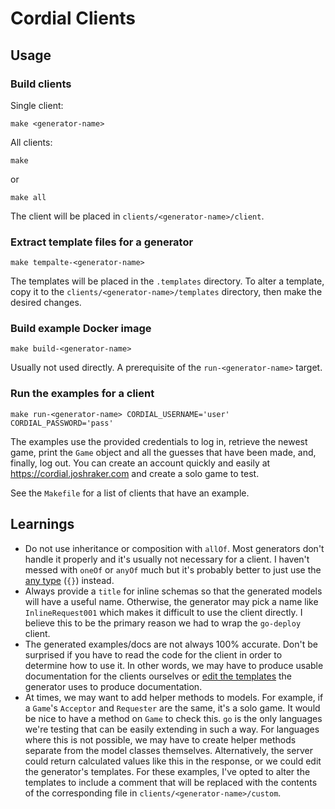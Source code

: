 # Cordial Clients

## Usage

### Build clients

Single client:

```shell
make <generator-name>
```

All clients:

```shell
make
```

or

```shell
make all
```

The client will be placed in `clients/<generator-name>/client`.

### Extract template files for a generator

```shell
make tempalte-<generator-name>
```

The templates will be placed in the `.templates` directory. To alter a template,
copy it to the `clients/<generator-name>/templates` directory, then make the 
desired changes.

### Build example Docker image

```shell
make build-<generator-name>
```

Usually not used directly. A prerequisite of the `run-<generator-name>` target.

### Run the examples for a client

```shell
make run-<generator-name> CORDIAL_USERNAME='user' CORDIAL_PASSWORD='pass'
```

The examples use the provided credentials to log in, retrieve the newest game,
print the `Game` object and all the guesses that have been made, and, finally, 
log out. You can create an account quickly and easily at
https://cordial.joshraker.com and create a solo game to test.

See the `Makefile` for a list of clients that have an example.

## Learnings

- Do not use inheritance or composition with `allOf`. Most generators don't
  handle it properly and it's usually not necessary for a client. I haven't
  messed with `oneOf` or `anyOf` much but it's probably better to just use the
  [any type](https://swagger.io/docs/specification/data-models/data-types/#any)
  (`{}`) instead.
- Always provide a `title` for inline schemas so that the generated models will
  have a useful name. Otherwise, the generator may pick a name like
  `InlineRequest001` which makes it difficult to use the client directly. I
  believe this to be the primary reason we had to wrap the `go-deploy` client.
- The generated examples/docs are not always 100% accurate. Don't be surprised
  if you have to read the code for the client in order to determine how to use
  it. In other words, we may have to produce usable documentation for the
  clients ourselves or
  [edit the templates](https://openapi-generator.tech/docs/templating#modifying-templates)
  the generator uses to produce documentation.
- At times, we may want to add helper methods to models. For example, if a
  `Game`'s `Acceptor` and `Requester` are the same, it's a solo game. It would
  be nice to have a method on `Game` to check this. `go` is the only languages
  we're testing that can be easily extending in such a way. For languages where
  this is not possible, we may have to create helper methods separate from the
  model classes themselves. Alternatively, the server could return calculated
  values like this in the response, or we could edit the generator's templates.
  For these examples, I've opted to alter the templates to include a comment 
  that will be replaced with the contents of the corresponding file in
  `clients/<generator-name>/custom`.
